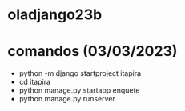 # oladjango23b

# comandos (03/03/2023)
- python -m django startproject itapira
- cd itapira
- python manage.py startapp enquete
- python manage.py runserver